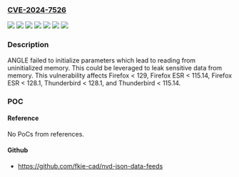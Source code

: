 ### [CVE-2024-7526](https://cve.mitre.org/cgi-bin/cvename.cgi?name=CVE-2024-7526)
![](https://img.shields.io/static/v1?label=Product&message=Firefox%20ESR&color=blue)
![](https://img.shields.io/static/v1?label=Product&message=Firefox&color=blue)
![](https://img.shields.io/static/v1?label=Product&message=Thunderbird&color=blue)
![](https://img.shields.io/static/v1?label=Version&message=unspecified%3C%20115.14%20&color=brighgreen)
![](https://img.shields.io/static/v1?label=Version&message=unspecified%3C%20128.1%20&color=brighgreen)
![](https://img.shields.io/static/v1?label=Version&message=unspecified%3C%20129%20&color=brighgreen)
![](https://img.shields.io/static/v1?label=Vulnerability&message=Uninitialized%20memory%20used%20by%20WebGL&color=brighgreen)

### Description

ANGLE failed to initialize parameters which lead to reading from uninitialized memory. This could be leveraged to leak sensitive data from memory. This vulnerability affects Firefox < 129, Firefox ESR < 115.14, Firefox ESR < 128.1, Thunderbird < 128.1, and Thunderbird < 115.14.

### POC

#### Reference
No PoCs from references.

#### Github
- https://github.com/fkie-cad/nvd-json-data-feeds

